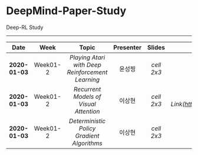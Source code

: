 # DeepMind-Paper-Study
Deep-RL Study
* * *

|  <center>Date</center> | <center>Week</center> | <center>Topic</center> |<center>Presenter</center> |<center>Slides</center> |<center>Paper Link</center>|
|:--------|:--------:|:--------:|:--------:|:--------:|:--------:|
|**2020-01-03** | <center>Week01-2 </center> | *<center>Playing Atari with Deep Reinforcement Learning</center>* |<center>윤성찡</center>|*cell 2x3* |*Paper-link* |
|**2020-01-03** | <center>Week01-2 </center> |*<center>Recurrent Models of Visual Attention</center>*|<center>이상현</center> |*cell 2x3* |*Paper-Link(https://arxiv.org/pdf/1406.6247.pdf)* |
|**2020-01-03** | <center>Week01-2 </center> |*<center>Deterministic Policy Gradient Algorithms</center>*|<center>이상현</center> |*cell 2x3* |*Paper-link* |

